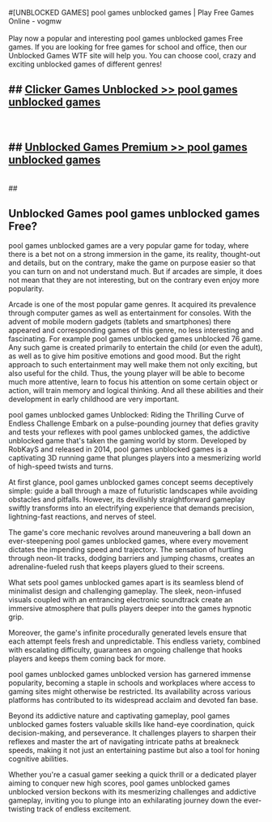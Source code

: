 #[UNBLOCKED GAMES] pool games unblocked games | Play Free Games Online - vogmw <br>
<br>
Play now a popular and interesting pool games unblocked games Free games. If you are looking for free games for school and office, then our Unblocked Games WTF site will help you. You can choose cool, crazy and exciting unblocked games of different genres!


## ##  [Clicker Games Unblocked >> pool games unblocked games](http://freeplayer.one?title=pool_games_unblocked_games&ref=22)
  <br>

##  ## [Unblocked Games Premium >> pool games unblocked games](http://freeplayer.one?title=pool_games_unblocked_games&ref=22)
  <br>
  ##



## Unblocked Games pool games unblocked games Free?

pool games unblocked games are a very popular game for today, where there is a bet not on a strong immersion in the game, its reality, thought-out and details, but on the contrary, make the game on purpose easier so that you can turn on and not understand much. But if arcades are simple, it does not mean that they are not interesting, but on the contrary even enjoy more popularity.

Arcade is one of the most popular game genres. It acquired its prevalence through computer games as well as entertainment for consoles. With the advent of mobile modern gadgets (tablets and smartphones) there appeared and corresponding games of this genre, no less interesting and fascinating. For example pool games unblocked games unblocked 76 game. Any such game is created primarily to entertain the child (or even the adult), as well as to give him positive emotions and good mood. But the right approach to such entertainment may well make them not only exciting, but also useful for the child. Thus, the young player will be able to become much more attentive, learn to focus his attention on some certain object or action, will train memory and logical thinking. And all these abilities and their development in early childhood are very important.

pool games unblocked games Unblocked: Riding the Thrilling Curve of Endless Challenge
Embark on a pulse-pounding journey that defies gravity and tests your reflexes with pool games unblocked games, the addictive unblocked game that's taken the gaming world by storm. Developed by RobKayS and released in 2014, pool games unblocked games is a captivating 3D running game that plunges players into a mesmerizing world of high-speed twists and turns.

At first glance, pool games unblocked games concept seems deceptively simple: guide a ball through a maze of futuristic landscapes while avoiding obstacles and pitfalls. However, its devilishly straightforward gameplay swiftly transforms into an electrifying experience that demands precision, lightning-fast reactions, and nerves of steel.

The game's core mechanic revolves around maneuvering a ball down an ever-steepening pool games unblocked games, where every movement dictates the impending speed and trajectory. The sensation of hurtling through neon-lit tracks, dodging barriers and jumping chasms, creates an adrenaline-fueled rush that keeps players glued to their screens.

What sets pool games unblocked games apart is its seamless blend of minimalist design and challenging gameplay. The sleek, neon-infused visuals coupled with an entrancing electronic soundtrack create an immersive atmosphere that pulls players deeper into the games hypnotic grip.

Moreover, the game's infinite procedurally generated levels ensure that each attempt feels fresh and unpredictable. This endless variety, combined with escalating difficulty, guarantees an ongoing challenge that hooks players and keeps them coming back for more.

pool games unblocked games unblocked version has garnered immense popularity, becoming a staple in schools and workplaces where access to gaming sites might otherwise be restricted. Its availability across various platforms has contributed to its widespread acclaim and devoted fan base.

Beyond its addictive nature and captivating gameplay, pool games unblocked games fosters valuable skills like hand-eye coordination, quick decision-making, and perseverance. It challenges players to sharpen their reflexes and master the art of navigating intricate paths at breakneck speeds, making it not just an entertaining pastime but also a tool for honing cognitive abilities.

Whether you're a casual gamer seeking a quick thrill or a dedicated player aiming to conquer new high scores, pool games unblocked games unblocked version beckons with its mesmerizing challenges and addictive gameplay, inviting you to plunge into an exhilarating journey down the ever-twisting track of endless excitement.